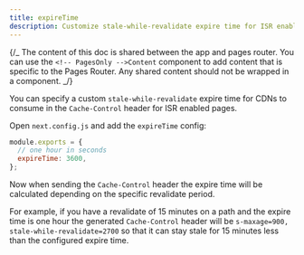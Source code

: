 ```yaml
---
title: expireTime
description: Customize stale-while-revalidate expire time for ISR enabled pages.
---
```


{/_ The content of this doc is shared between the app and pages router. You can use the `<!-- PagesOnly -->Content` component to add content that is specific to the Pages Router. Any shared content should not be wrapped in a component. _/}

You can specify a custom `stale-while-revalidate` expire time for CDNs to consume in the `Cache-Control` header for ISR enabled pages.

Open `next.config.js` and add the `expireTime` config:

```js filename="next.config.js"
module.exports = {
  // one hour in seconds
  expireTime: 3600,
};
```

Now when sending the `Cache-Control` header the expire time will be calculated depending on the specific revalidate period.

For example, if you have a revalidate of 15 minutes on a path and the expire time is one hour the generated `Cache-Control` header will be `s-maxage=900, stale-while-revalidate=2700` so that it can stay stale for 15 minutes less than the configured expire time.
